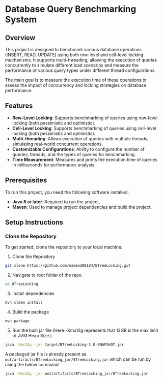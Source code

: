 <!-- ## Getting Started

To run this project, you'll need to have the following prerequisites installed:

- Java Development Kit (JDK) version 21

### Running the Project

1. Clone the repository to your local machine.
2. Navigate to root folder of the repo.
3. mvn install
4. mvn package
5. java -Xmx12g -jar target/BTreeLocking-1.0-SNAPSHOT.jar
 -->


# Database Query Benchmarking System

## Overview
This project is designed to benchmark various database operations (INSERT, READ, UPDATE) using both row-level and cell-level locking mechanisms. It supports multi-threading, allowing the execution of queries concurrently to simulate different load scenarios and measure the performance of various query types under different thread configurations.

The main goal is to measure the execution time of these operations to assess the impact of concurrency and locking strategies on database performance.

## Features
- **Row-Level Locking**: Supports benchmarking of queries using row-level locking (both pessimistic and optimistic).
- **Cell-Level Locking**: Supports benchmarking of queries using cell-level locking (both pessimistic and optimistic).
- **Multi-threading**: Allows execution of queries with multiple threads, simulating real-world concurrent operations.
- **Customizable Configurations**: Ability to configure the number of queries, threads, and the types of queries for benchmarking.
- **Time Measurement**: Measures and prints the execution time of queries in milliseconds for performance analysis.

## Prerequisites
To run this project, you need the following software installed:

- **Java 8 or later**: Required to run the project.
- **Maven**: Used to manage project dependencies and build the project.

## Setup Instructions

### Clone the Repository
To get started, clone the repository to your local machine:

1. Clone the Repository
```bash
git clone https://github.com/naman280104/BTreeLocking.git
```

2. Navigate to root folder of the repo.
```bash 
cd BTreeLocking
```

3. Install dependencies 
```bash
mvn clean install
```

4. Build the package
```bash
mvn package
```

5. Run the built jar file 
(Here -Xmx12g represents that 12GB is the max limit of JVM Heap Size.)
```bash
java -Xmx12g -jar target/BTreeLocking-1.0-SNAPSHOT.jar
```
A packaged jar file is already present as ```out/artifacts/BTreeLocking_jar/BTreeLocking.jar``` which can be run by using the below command
```bash
java -Xmx12g -jar out/artifacts/BTreeLocking_jar/BTreeLocking.jar
```

